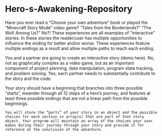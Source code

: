 # Hero-s-Awakening-Repository
Have you ever read a “Choose your own adventure” book or played the “Minecraft Story Mode” video game? “Tales from the Borderlands?” “The Wolf Among Us?” No?!  These experiences are all examples of “interactive” stories. In these stories the reader/user has multiple opportunities to influence the ending for better and/or worse. These experiences feature multiple endings as a result and allow multiple paths to reach each ending.

You and a partner are going to create an interactive story (demo here). No, not as graphically complex as a video game, but as an important component of project planning, data manipulation, program state tracking, and problem solving. Yes, each partner needs to substantially contribute to the story and the code.

Your story should have a beginning that branches into three possible “starts”, meander through all 12 steps of a hero’s journey, and features at least three possible endings that are not a linear path from the possible beginnings.

    You will store the “parts” of your story in an object and the possible choices for each section in array(s) that are part of that story object. Your program will maintain an array of the choices your user makes during their journey through your story and provide it for reference at the conclusion of the adventure.
